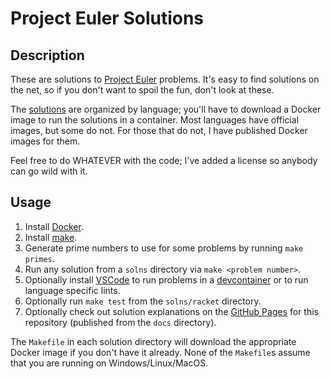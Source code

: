 # Project Euler Solutions

## Description

These are solutions to [Project Euler](https://projecteuler.net/) problems.  It's easy to find solutions on the net, so if you don't want to spoil the fun, don't look at these.

The [solutions](http://retiman.github.io/project-euler/) are organized by language; you'll have to download a Docker image to run the solutions in a container.  Most languages have official images, but some do not.  For those that do not, I have published Docker images for them.

Feel free to do WHATEVER with the code; I've added a license so anybody can go wild with it.

## Usage

1. Install [Docker](https://docs.docker.com/engine/install/).
1. Install [make](https://www.gnu.org/software/make/manual/make.html).
1. Generate prime numbers to use for some problems by running `make primes`.
1. Run any solution from a `solns` directory via `make <problem number>`.
1. Optionally install [VSCode](https://code.visualstudio.com/) to run problems in a [devcontainer](https://code.visualstudio.com/docs/remote/containers) or to run language specific lints.
1. Optionally run `make test` from the `solns/racket` directory.
1. Optionally check out solution explanations on the [GitHub Pages](http://retiman.github.io/project-euler/) for this repository (published from the `docs` directory).

The `Makefile` in each solution directory will download the appropriate Docker image if you don't have it already.  None of the `Makefile`s assume that you are running on Windows/Linux/MacOS.
